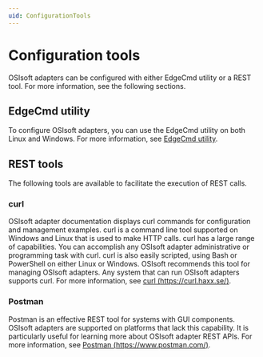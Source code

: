 ```yaml
---
uid: ConfigurationTools
---
```


# Configuration tools

OSIsoft adapters can be configured with either EdgeCmd utility or a REST tool. For more information, see the following sections.

## EdgeCmd utility

To configure OSIsoft adapters, you can use the EdgeCmd utility on both Linux and Windows. For more information, see [EdgeCmd utility](xref:EdgecmdUtility).

## REST tools

The following tools are available to facilitate the execution of REST calls.

### curl

OSIsoft adapter documentation displays curl commands for configuration and management examples. curl is a command line tool supported on Windows and Linux that is used to make HTTP calls. curl has a large range of capabilities. You can accomplish any OSIsoft adapter administrative or programming task with curl. curl is also easily scripted, using Bash or PowerShell on either Linux or Windows. OSIsoft recommends this tool for managing OSIsoft adapters. Any system that can run OSIsoft adapters supports curl. For more information, see [curl (https://curl.haxx.se/)](https://curl.haxx.se/).

### Postman

Postman is an effective REST tool for systems with GUI components. OSIsoft adapters are supported on platforms that lack this capability. It is particularly useful for learning more about OSIsoft adapter REST APIs. For more information, see [Postman (https://www.postman.com/)](https://www.postman.com/).
